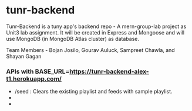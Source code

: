 # tunr-backend
Tunr-Backend is a tuny app's backend repo - A mern-group-lab project as Unit3 lab assignment. It will be created in Express and Mongoose and will use MongoDB (in MongoDB Atlas cluster) as database. 

Team Members - 
Bojan Josilo, Gourav Auluck, Sampreet Chawla, and Shayan Gagan

### APIs with BASE_URL=https://tunr-backend-alex-t1.herokuapp.com/

- /seed : Clears the existing playlist and feeds with sample playlist. 
- 
- 

